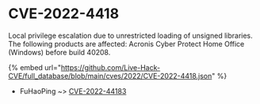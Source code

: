 # CVE-2022-4418

Local privilege escalation due to unrestricted loading of unsigned libraries. The following products are affected: Acronis Cyber Protect Home Office (Windows) before build 40208.

{% embed url="https://github.com/Live-Hack-CVE/full_database/blob/main/cves/2022/CVE-2022-4418.json" %}


* FuHaoPing ~> [CVE-2022-44183](https://www.alice-snow.ru/2022/database/cve-2022-4418/cve-2022-44183-fuhaoping)